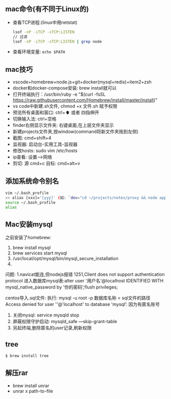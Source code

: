 
## mac命令(有不同于Linux的)
- 查看TCP进程:(linux中用netstat)
  ```bash
  lsof -nP -iTCP -sTCP:LISTEN
  // 过滤
  lsof -nP -iTCP -sTCP:LISTEN | grep node
  ```
- 查看环境变量: `echo $PATH`

## mac技巧
- vscode+homebrew+node.js+git+docker(mysql+redis)+item2+zsh
- docker和docker-compose安装: brew install就可以
- 打开终端执行：/usr/bin/ruby -e "$(curl -fsSL https://raw.githubusercontent.com/Homebrew/install/master/install)"
- vs code中新建.sh文件, chmod +x 文件.sh 赋予权限
- 预览所有桌面和窗口: ctrl+⬆ 或者 四指伸开
- 切换输入法: ctrl+空格
- finder右侧显示文件夹: 右键桌面,在上层文件夹显示
- 新建projects文件夹,按window(command将新文件夹拖到左侧)
- 截图: cmd+shift+4
- 监视器: 启动台-实用工具-监视器
- 修改hosts: sudo vim /etc/hosts
- ip查看: 设置-->网络
- 剪切: 源 cmd+c 目标: cmd+alt+v

## 添加系统命令别名
```sh
vim ~/.bash_profile
>> alias [xxx]='[yyy]' (如: `dev="cd ~/projects/notes/proxy && node app.js"`)
source ~/.bash_profile
alias
```

## Mac安装mysql
之前安装了homebrew: 
1. brew install mysql
2. brew services start mysql
3. /usr/local/opt/mysql/bin/mysql_secure_installation
4.

问题: 
  1.navicat能连,但nodejs报错 1251,Client does not support authentication protocol
进入数据库mysql表:alter user '用户名'@localhost IDENTIFIED WITH mysql_native_password by '你的密码’;flush privileges;

centos导入.sql文件:
执行:  mysql -u root -p 数据库名称 < sql文件的路径
Access denied for user ''@'localhost' to database 'mysql’: 因为有匿名账号
1. 关闭mysql: service mysqld stop
2. 屏蔽权限守护启动: mysqld_safe —skip-grant-table
3. 另起终端,删除匿名的user记录,刷新权限

## tree
```bash
$ brew install tree
```

## 解压rar
- brew install unrar
- unrar x path-to-file
